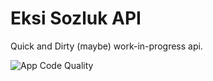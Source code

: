 # Eksi Sozluk API

Quick and Dirty (maybe) work-in-progress api.

![App Code Quality](https://img.shields.io/static/v1?label=Status&message=Shitty&color=red "Title")
